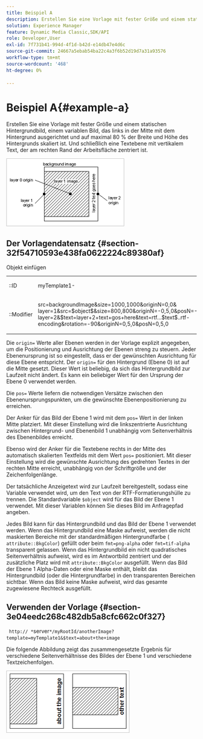 ```yaml
---
title: Beispiel A
description: Erstellen Sie eine Vorlage mit fester Größe und einem statischen Hintergrundbild, einem variablen Bild, das links in der Mitte mit dem Hintergrund ausgerichtet und auf maximal 80 % der Breite und Höhe des Hintergrunds skaliert ist. Und schließlich eine Textebene mit vertikalem Text, der am rechten Rand der Arbeitsfläche zentriert ist.
solution: Experience Manager
feature: Dynamic Media Classic,SDK/API
role: Developer,User
exl-id: 7f731b41-994d-4f1d-b42d-e14db47e4d6c
source-git-commit: 24667a5ebab54ba22c4a3f6b52d19d7a31a93576
workflow-type: tm+mt
source-wordcount: '468'
ht-degree: 0%

---
```


# Beispiel A{#example-a}

Erstellen Sie eine Vorlage mit fester Größe und einem statischen Hintergrundbild, einem variablen Bild, das links in der Mitte mit dem Hintergrund ausgerichtet und auf maximal 80 % der Breite und Höhe des Hintergrunds skaliert ist. Und schließlich eine Textebene mit vertikalem Text, der am rechten Rand der Arbeitsfläche zentriert ist.

![Beispiel eines Bildes](assets/examplea.png)

## Der Vorlagendatensatz {#section-32f54710593e438fa0622224c89380af}

Objekt einfügen

<table id="simpletable_97ECA49445634F59B3F1D100412EFC70"> 
 <tr class="strow"> 
  <td class="stentry"> <p> <span class="codeph">::ID </span> </p> </td> 
  <td class="stentry"> <p> <span class="codeph"> myTemplate1-</span> </p> </td> 
 </tr> 
 <tr class="strow"> 
  <td class="stentry"> <p> <span class="codeph">::Modifier </span> </p> </td> 
  <td class="stentry"> <p> <span class="codeph"> src=backgroundImage&amp;size=1000,1000&amp;originN=0,0&amp; layer=1&amp;src=$object$&amp;size=800,800&amp;originN=-0,5,0&amp;posN=-0,5,0&amp; layer=2&amp;$text=layer+2+text+gos+here&amp;text=rtf…$text$..rtf-encoding&amp;rotation=-90&amp;originN=0,5,0&amp;posN=0,5,0 </span> </p> </td> 
 </tr> 
</table>

Die `origin=` Werte aller Ebenen werden in der Vorlage explizit angegeben, um die Positionierung und Ausrichtung der Ebenen streng zu steuern. Jeder Ebenenursprung ist so eingestellt, dass er der gewünschten Ausrichtung für diese Ebene entspricht. Der `origin=` für den Hintergrund (Ebene 0) ist auf die Mitte gesetzt. Dieser Wert ist beliebig, da sich das Hintergrundbild zur Laufzeit nicht ändert. Es kann ein beliebiger Wert für den Ursprung der Ebene 0 verwendet werden.

Die `pos=` Werte liefern die notwendigen Versätze zwischen den Ebenenursprungspunkten, um die gewünschte Ebenenpositionierung zu erreichen.

Der Anker für das Bild der Ebene 1 wird mit dem `pos=` Wert in der linken Mitte platziert. Mit dieser Einstellung wird die linkszentrierte Ausrichtung zwischen Hintergrund- und Ebenenbild 1 unabhängig vom Seitenverhältnis des Ebenenbildes erreicht.

Ebenso wird der Anker für die Textebene rechts in der Mitte des automatisch skalierten Textfelds mit dem Wert `pos=` positioniert. Mit dieser Einstellung wird die gewünschte Ausrichtung des gedrehten Textes in der rechten Mitte erreicht, unabhängig von der Schriftgröße und der Zeichenfolgenlänge.

Der tatsächliche Anzeigetext wird zur Laufzeit bereitgestellt, sodass eine Variable verwendet wird, um den Text von der RTF-Formatierungshülle zu trennen. Die Standardvariable `$object` wird für das Bild der Ebene 1 verwendet. Mit dieser Variablen können Sie dieses Bild im Anfragepfad angeben.

Jedes Bild kann für das Hintergrundbild und das Bild der Ebene 1 verwendet werden. Wenn das Hintergrundbild eine Maske aufweist, werden die nicht maskierten Bereiche mit der standardmäßigen Hintergrundfarbe ( `attribute::BkgColor`) gefüllt oder beim `fmt=png-alpha` oder `fmt=tif-alpha` transparent gelassen. Wenn das Hintergrundbild ein nicht quadratisches Seitenverhältnis aufweist, wird es im Antwortbild zentriert und der zusätzliche Platz wird mit `attribute::BkgColor` ausgefüllt. Wenn das Bild der Ebene 1 Alpha-Daten oder eine Maske enthält, bleibt das Hintergrundbild (oder die Hintergrundfarbe) in den transparenten Bereichen sichtbar. Wenn das Bild keine Maske aufweist, wird das gesamte zugewiesene Rechteck ausgefüllt.

## Verwenden der Vorlage {#section-3e04eedc268c482db5a8cfc662c0f327}

` http:// *`server`*/myRootId/anotherImage?template=myTemplate1&$text=about+the+image`

Die folgende Abbildung zeigt das zusammengesetzte Ergebnis für verschiedene Seitenverhältnisse des Bildes der Ebene 1 und verschiedene Textzeichenfolgen.

![Beispiel: Ein zusammengesetztes Ergebnisbild](assets/exampleausing.png)
